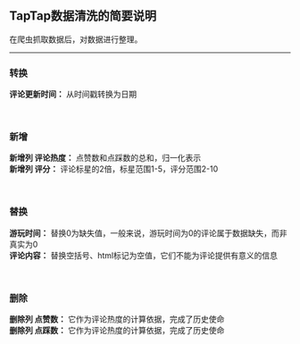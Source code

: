 ## TapTap数据清洗的简要说明

在爬虫抓取数据后，对数据进行整理。
<hr>

### 转换
  **评论更新时间：** 从时间戳转换为日期

<br/>

### 新增

 **新增列 评论热度：** 点赞数和点踩数的总和，归一化表示<br/>
 **新增列 评分：**	评论标星的2倍，标星范围1-5，评分范围2-10

<br/>

### 替换

 **游玩时间：** 替换0为缺失值，一般来说，游玩时间为0的评论属于数据缺失，而非真实为0<br/>
  **评论内容：** 替换空括号、html标记为空值，它们不能为评论提供有意义的信息
  
<br/>

### 删除
**删除列 点赞数：** 它作为评论热度的计算依据，完成了历史使命<br/> 
**删除列 点踩数：** 它作为评论热度的计算依据，完成了历史使命 
